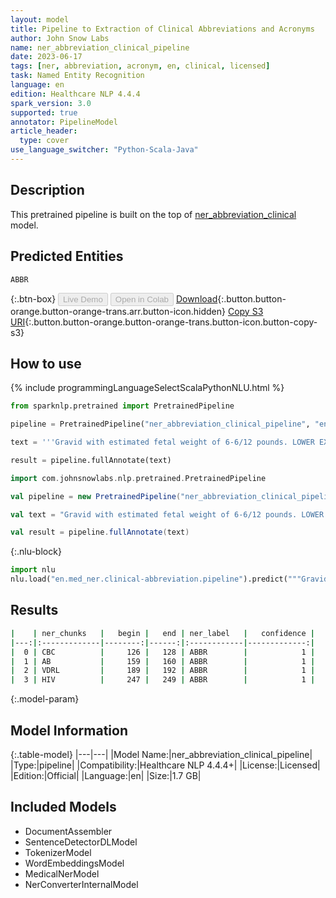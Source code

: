 ```yaml
---
layout: model
title: Pipeline to Extraction of Clinical Abbreviations and Acronyms
author: John Snow Labs
name: ner_abbreviation_clinical_pipeline
date: 2023-06-17
tags: [ner, abbreviation, acronym, en, clinical, licensed]
task: Named Entity Recognition
language: en
edition: Healthcare NLP 4.4.4
spark_version: 3.0
supported: true
annotator: PipelineModel
article_header:
  type: cover
use_language_switcher: "Python-Scala-Java"
---
```


## Description

This pretrained pipeline is built on the top of [ner_abbreviation_clinical](https://nlp.johnsnowlabs.com/2021/12/30/ner_abbreviation_clinical_en.html) model.

## Predicted Entities

`ABBR`



{:.btn-box}
<button class="button button-orange" disabled>Live Demo</button>
<button class="button button-orange" disabled>Open in Colab</button>
[Download](https://s3.amazonaws.com/auxdata.johnsnowlabs.com/clinical/models/ner_abbreviation_clinical_pipeline_en_4.4.4_3.0_1686980728097.zip){:.button.button-orange.button-orange-trans.arr.button-icon.hidden}
[Copy S3 URI](s3://auxdata.johnsnowlabs.com/clinical/models/ner_abbreviation_clinical_pipeline_en_4.4.4_3.0_1686980728097.zip){:.button.button-orange.button-orange-trans.button-icon.button-copy-s3}

## How to use

<div class="tabs-box" markdown="1">
{% include programmingLanguageSelectScalaPythonNLU.html %}

```python
from sparknlp.pretrained import PretrainedPipeline

pipeline = PretrainedPipeline("ner_abbreviation_clinical_pipeline", "en", "clinical/models")

text = '''Gravid with estimated fetal weight of 6-6/12 pounds. LOWER EXTREMITIES: No edema. LABORATORY DATA: Laboratory tests include a CBC which is normal. Blood Type: AB positive. Rubella: Immune. VDRL: Nonreactive. Hepatitis C surface antigen: Negative. HIV: Negative. One-Hour Glucose: 117. Group B strep has not been done as yet.'''

result = pipeline.fullAnnotate(text)
```
```scala
import com.johnsnowlabs.nlp.pretrained.PretrainedPipeline

val pipeline = new PretrainedPipeline("ner_abbreviation_clinical_pipeline", "en", "clinical/models")

val text = "Gravid with estimated fetal weight of 6-6/12 pounds. LOWER EXTREMITIES: No edema. LABORATORY DATA: Laboratory tests include a CBC which is normal. Blood Type: AB positive. Rubella: Immune. VDRL: Nonreactive. Hepatitis C surface antigen: Negative. HIV: Negative. One-Hour Glucose: 117. Group B strep has not been done as yet."

val result = pipeline.fullAnnotate(text)
```


{:.nlu-block}
```python
import nlu
nlu.load("en.med_ner.clinical-abbreviation.pipeline").predict("""Gravid with estimated fetal weight of 6-6/12 pounds. LOWER EXTREMITIES: No edema. LABORATORY DATA: Laboratory tests include a CBC which is normal. Blood Type: AB positive. Rubella: Immune. VDRL: Nonreactive. Hepatitis C surface antigen: Negative. HIV: Negative. One-Hour Glucose: 117. Group B strep has not been done as yet.""")
```

</div>



## Results

```bash
|    | ner_chunks   |   begin |   end | ner_label   |   confidence |
|---:|:-------------|--------:|------:|:------------|-------------:|
|  0 | CBC          |     126 |   128 | ABBR        |            1 |
|  1 | AB           |     159 |   160 | ABBR        |            1 |
|  2 | VDRL         |     189 |   192 | ABBR        |            1 |
|  3 | HIV          |     247 |   249 | ABBR        |            1 |
```

{:.model-param}
## Model Information

{:.table-model}
|---|---|
|Model Name:|ner_abbreviation_clinical_pipeline|
|Type:|pipeline|
|Compatibility:|Healthcare NLP 4.4.4+|
|License:|Licensed|
|Edition:|Official|
|Language:|en|
|Size:|1.7 GB|

## Included Models

- DocumentAssembler
- SentenceDetectorDLModel
- TokenizerModel
- WordEmbeddingsModel
- MedicalNerModel
- NerConverterInternalModel
